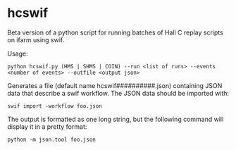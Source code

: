 # hcswif
Beta version of a python script for running batches of Hall C replay scripts
on ifarm using swif.

Usage:
```
python hcswif.py (HMS | SHMS | COIN) --run <list of runs> --events <number of events> --outfile <output json>
```

Generates a file (default name hcswif##########.json) containing JSON data that
describe a swif workflow. The JSON data should be imported with:
```
swif import -workflow foo.json
```

The output is formatted as one long string, but the following command will
display it in a pretty format:
```
python -m json.tool foo.json
```
